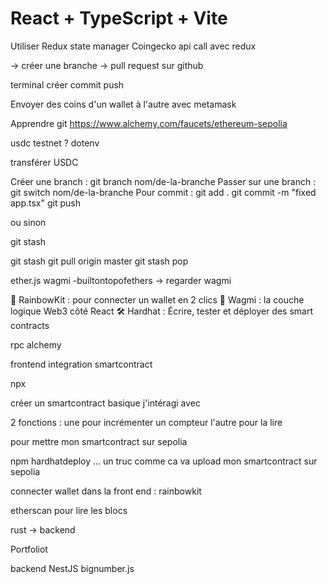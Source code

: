 # React + TypeScript + Vite

Utiliser Redux state manager
Coingecko api call avec redux

-> créer une branche
-> pull request sur github

terminal créer commit push

Envoyer des coins d'un wallet à l'autre avec metamask

Apprendre git
    https://www.alchemy.com/faucets/ethereum-sepolia

usdc testnet ?
dotenv

transférer USDC

Créer une branch : git branch nom/de-la-branche
Passer sur une branch : git switch nom/de-la-branche
Pour commit :
git add .
git commit -m "fixed app.tsx"
git push

ou sinon

git stash

git stash
git pull origin master
git stash pop

ether.js
wagmi -builtontopofethers -> regarder wagmi

🌈 RainbowKit : pour connecter un wallet en 2 clics
🔌 Wagmi : la couche logique Web3 côté React
🛠 Hardhat	: Écrire, tester et déployer des smart contracts



rpc alchemy

frontend integration smartcontract

npx

créer un smartcontract basique
j'intéragi avec

2 fonctions : une pour incrémenter un compteur
l'autre pour la lire

pour mettre mon smartcontract sur sepolia

npm hardhatdeploy ... un truc comme ca va upload mon smartcontract sur sepolia

connecter wallet dans la front end : rainbowkit

etherscan pour lire les blocs

rust -> backend

Portfoliot

backend NestJS
bignumber.js 

